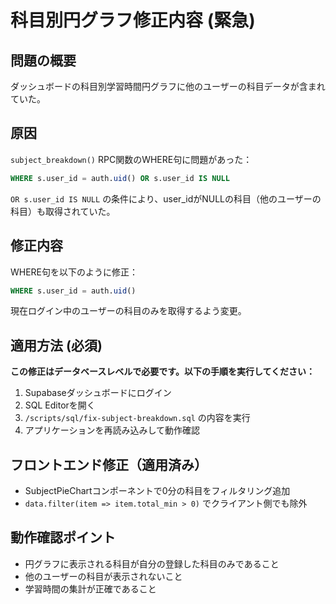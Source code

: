 # 科目別円グラフ修正内容 (緊急)

## 問題の概要
ダッシュボードの科目別学習時間円グラフに他のユーザーの科目データが含まれていた。

## 原因
`subject_breakdown()` RPC関数のWHERE句に問題があった：
```sql
WHERE s.user_id = auth.uid() OR s.user_id IS NULL
```

`OR s.user_id IS NULL` の条件により、user_idがNULLの科目（他のユーザーの科目）も取得されていた。

## 修正内容
WHERE句を以下のように修正：
```sql
WHERE s.user_id = auth.uid()
```

現在ログイン中のユーザーの科目のみを取得するよう変更。

## 適用方法 (必須)
**この修正はデータベースレベルで必要です。以下の手順を実行してください：**

1. Supabaseダッシュボードにログイン
2. SQL Editorを開く
3. `/scripts/sql/fix-subject-breakdown.sql` の内容を実行
4. アプリケーションを再読み込みして動作確認

## フロントエンド修正（適用済み）
- SubjectPieChartコンポーネントで0分の科目をフィルタリング追加
- `data.filter(item => item.total_min > 0)` でクライアント側でも除外

## 動作確認ポイント
- 円グラフに表示される科目が自分の登録した科目のみであること
- 他のユーザーの科目が表示されないこと
- 学習時間の集計が正確であること